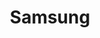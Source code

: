 ---
title: "Samsung"
url: /la-florida/samsung-avenida-vicuna-mackenna-oriente/
shop: electrónica
---